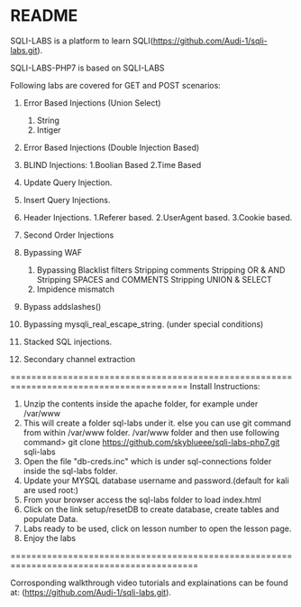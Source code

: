 README
================
SQLI-LABS is a platform to learn SQLI(https://github.com/Audi-1/sqli-labs.git).

SQLI-LABS-PHP7 is based on SQLI-LABS

Following labs are covered for GET and POST scenarios:

1. Error Based Injections (Union Select)
	1. String
	2. Intiger
2. Error Based Injections (Double Injection Based)

3. BLIND Injections:
	1.Boolian Based
	2.Time Based
4. Update Query Injection.
5. Insert Query Injections.
6. Header Injections.
	1.Referer based.
	2.UserAgent based.
	3.Cookie based.
7. Second Order Injections
8. Bypassing WAF
	1. Bypassing Blacklist filters
		Stripping comments
		Stripping OR & AND
		Stripping SPACES and COMMENTS
		Stripping UNION & SELECT
	2. Impidence mismatch
9. Bypass addslashes()
10. Bypassing mysqli_real_escape_string. (under special conditions)
11. Stacked SQL injections.
12. Secondary channel extraction

========================================================================================
Install Instructions:

1. Unzip the contents inside the apache folder, for example under /var/www
2. This will create a folder sql-labs under it. else you can use git command from within /var/www folder.
/var/www folder and then use following command> git clone https://github.com/skyblueee/sqli-labs-php7.git sqli-labs
3. Open the file "db-creds.inc" which is under sql-connections folder inside the sql-labs folder.
4. Update your MYSQL database username and password.(default for kali are used root:)
5. From your browser access the sql-labs folder to load index.html
6. Click on the link setup/resetDB to create database, create tables and populate Data.
7. Labs ready to be used, click on lesson number to open the lesson page.
8. Enjoy the labs

==========================================================================================

Corrosponding walkthrough video tutorials and explainations can be found at:
(https://github.com/Audi-1/sqli-labs.git).
